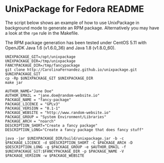 UnixPackage for Fedora README
=============================

The script below shows an example of how to use UnixPackage
in background mode to generate an RPM package. Alternatively
you may have a look at the `rpm` rule in the Makefile.

The RPM package generation has been tested under CentOS 5.11
with OpenJDK Java 1.6 (v1.6.0_36) and Java 1.8 (v1.8.0_60).

```
UNIXPACKAGE_GIT=/opt/unixpackage
UNIXPACKAGE_DIR=/tmp/unixpackage
FANCYPACKAGE_DIR=/tmp/fancypackage
git clone http://CarolinaFernandez.github.io/unixpackage.git $UNIXPACKAGE_GIT
cp -Rp $UNIXPACKAGE_GIT $UNIXPACKAGE_DIR
make jar

AUTHOR_NAME="Jane Doe"
AUTHOR_EMAIL = "jane.doe@random-website.io"
PACKAGE_NAME = "fancy-package"
PACKAGE_LICENCE = "GPLv3"
PACKAGE_VERSION = "0.1-1"
PACKAGE_WEBSITE = "http://www.random-website.io"
PACKAGE_GROUP = "System Environment/Libraries"
PACKAGE_ARCH = "noarch"
DESCRIPTION_SHORT="Create a fancy package"
DESCRIPTION_LONG="Create a fancy package that does fancy stuff"

java -jar $UNIXPACKAGE_DIR/build/unixpackage.jar -b -c $PACKAGE_LICENCE -d $DESCRIPTION_SHORT -C $PACKAGE_ARCH -D $DESCRIPTION_LONG -g $PACKAGE_GROUP -e $AUTHOR_EMAIL -f $UNIXPACKAGE_GIT:$FANCYPACKAGE_DIR -p $PACKAGE_NAME -V $PACKAGE_VERSION -w $PACKAGE_WEBSITE
```
